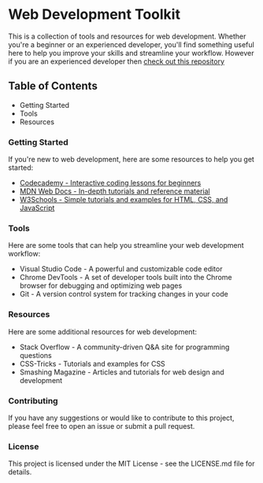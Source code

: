 
<h1> Web Development Toolkit </h1>
This is a collection of tools and resources for web development. Whether you're a beginner or an experienced developer, you'll find something useful here to help you improve your skills and streamline your workflow. However if you are an experienced developer then <a href="https://github.com/Lakshya-GG" target="_blank">  check out this repository </a>

## Table of Contents 
<ul>
<li> Getting Started </li>
<li> Tools </li>
<li> Resources </li>
</ul>

### Getting Started
If you're new to web development, here are some resources to help you get started:

<ul>
<li> <a href = "https://www.youtube.com/@codecademy"> Codecademy - Interactive coding lessons for beginners </a> </li>
<li> <a href="https://developer.mozilla.org/en-US/docs/Learn/Getting_started_with_the_web" target="_top"> MDN Web Docs - In-depth tutorials and reference material </a></li> 
<li>  <a href="https://www.w3schools.com/whatis/" target="_top"> W3Schools - Simple tutorials and examples for HTML, CSS, and JavaScript </a> </li>
</ul>

### Tools
Here are some tools that can help you streamline your web development workflow:
<ul>
<li>Visual Studio Code - A powerful and customizable code editor</li>
<li>Chrome DevTools - A set of developer tools built into the Chrome browser for debugging and optimizing web pages</li>
<li>Git - A version control system for tracking changes in your code</li>
</ul>

### Resources
Here are some additional resources for web development:
<ul>
<li>Stack Overflow - A community-driven Q&A site for programming questions</li>
<li>CSS-Tricks - Tutorials and examples for CSS</li>
<li>Smashing Magazine - Articles and tutorials for web design and development</li>
</ul>

### Contributing
If you have any suggestions or would like to contribute to this project, please feel free to open an issue or submit a pull request.

### License
This project is licensed under the MIT License - see the LICENSE.md file for details.
